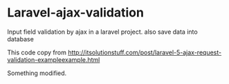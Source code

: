 # Laravel-ajax-validation
Input field validation by ajax in a laravel project. also save data into database

This code copy from http://itsolutionstuff.com/post/laravel-5-ajax-request-validation-exampleexample.html

Something modified.
